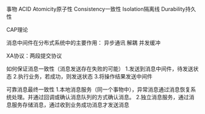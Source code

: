事物
	ACID
	Atomicity原子性
	Consistency一致性
	Isolation隔离线
	Durability持久性


CAP理论

消息中间件在分布式系统中的主要作用：
	异步通讯
	解耦
	并发缓冲


XA协议：两段提交协议

如何保证消息一致性（消息发送存在失败的可能）
	1.发送到消息中间件，待发送状态
	2.执行业务，若成功，则发送状态
	3.将操作结果发送中间件
	
	
可靠消息最终一致性
	1.本地消息服务（同一个事物中），异常消息通过消息恢复系统处理。并通过回调或确认消息队列的方式确认消息。
	2.独立消息服务，通过消息服务存储消息，通过收到业务成功消息才发送消息